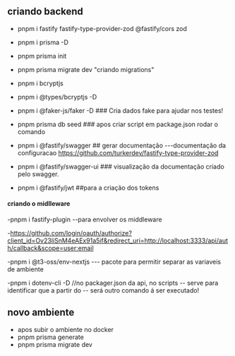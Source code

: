 ## criando backend

- pnpm i fastify fastify-type-provider-zod @fastify/cors zod

- pnpm i prisma -D

- pnpm prisma init

- pnpm prisma migrate dev "criando migrations"

- pnpm i bcryptjs

- pnpm i @types/bcryptjs -D

- pnpm i @faker-js/faker -D ### Cria dados fake para ajudar nos testes!

- pnpm prisma db seed ### apos criar script em package.json rodar o comando

- pnpm i @fastify/swagger ## gerar documentação ---documentação da configuracao https://github.com/turkerdev/fastify-type-provider-zod

- pnpm i @fastify/swagger-ui ### visualização da documentação criado pelo swagger.

- pnpm i @fastify/jwt ##para a criação dos tokens

#### criando o midlleware

-pnpm i fastify-plugin  --para envolver os middleware

-https://github.com/login/oauth/authorize?client_id=Ov23liSnM4eAEx91a5if&redirect_uri=http://localhost:3333/api/auth/callback&scope=user:email

-pnpm i @t3-oss/env-nextjs   --- pacote para permitir separar as variaveis de ambiente

-pnpm i dotenv-cli -D  //no packager.json da api, no scripts -- serve para identificar que a partir do -- será outro comando á ser executado!

## novo ambiente
- apos subir o ambiente no docker
- pnpm prisma generate
- pnpm prisma migrate dev